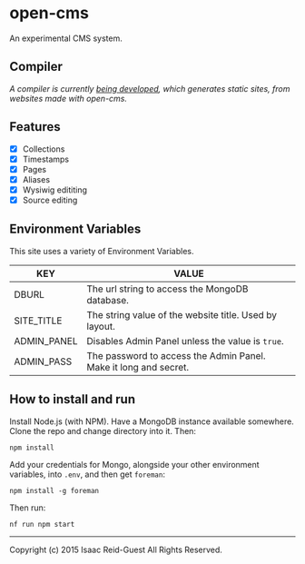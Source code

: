 # open-cms

An experimental CMS system.

## Compiler

*A compiler is currently [being developed](https://github.com/isaacrg/open-cms-compiler), which generates static sites, from websites made with open-cms.*

## Features 

* [x] Collections
* [x] Timestamps
* [x] Pages
* [x] Aliases
* [x] Wysiwig edititing
* [x] Source editing

## Environment Variables

This site uses a variety of Environment Variables.

|KEY                         |VALUE                                                                 |
|----------------------------|----------------------------------------------------------------------|
|DBURL                       |The url string to access the MongoDB database.                        |
|SITE_TITLE                  |The string value of the website title. Used by layout.                |
|ADMIN_PANEL                 |Disables Admin Panel unless the value is `true`.                      |
|ADMIN_PASS                  |The password to access the Admin Panel. Make it long and secret.      |


## How to install and run

Install Node.js (with NPM). Have a MongoDB instance available somewhere. Clone the repo and change directory into it. Then:

```
npm install
```

Add your credentials for Mongo, alongside your other environment variables, into `.env`, and then get `foreman`:

```
npm install -g foreman
```

Then run:

```
nf run npm start
```

---

Copyright (c) 2015 Isaac Reid-Guest All Rights Reserved.

